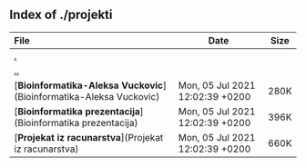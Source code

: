 ## Index of ./projekti

File | Date | Size
:--- | --- | ---
[.](.) | |
[..](..) | |
[**Bioinformatika-Aleksa Vuckovic**](Bioinformatika-Aleksa Vuckovic) | Mon, 05 Jul 2021 12:02:39 +0200 | 280K
[**Bioinformatika prezentacija**](Bioinformatika prezentacija) | Mon, 05 Jul 2021 12:02:39 +0200 | 396K
[**Projekat iz racunarstva**](Projekat iz racunarstva) | Mon, 05 Jul 2021 12:02:39 +0200 | 660K
